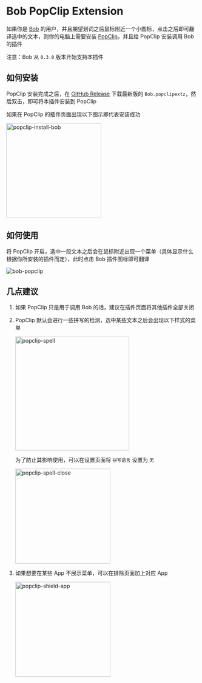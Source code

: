 # Bob PopClip Extension

如果你是 [Bob](https://github.com/ripperhe/Bob) 的用户，并且期望划词之后鼠标附近一个小图标，点击之后即可翻译选中的文本，则你的电脑上需要安装 [PopClip](https://pilotmoon.com/popclip/)，并且给 PopClip 安装调用 Bob 的插件

注意：Bob 从 `0.3.0` 版本开始支持本插件

## 如何安装

PopClip 安装完成之后，在 [GitHub Release](https://github.com/ripperhe/Bob-PopClip/releases) 下载最新版的 `Bob.popclipextz`，然后双击，即可将本插件安装到 PopClip

如果在 PopClip 的插件页面出现以下图示即代表安装成功

<p align="left">
	<img src="https://raw.githubusercontent.com/ripperhe/Resource/master/20200112/popclip-install-bob.png" alt="popclip-install-bob" width="250" />
</p>

## 如何使用

将 PopClip 开启，选中一段文本之后会在鼠标附近出现一个菜单（具体显示什么根据你所安装的插件而定），此时点击 Bob 插件图标即可翻译

![bob-popclip](https://raw.githubusercontent.com/ripperhe/Resource/master/20200112/bob-popclip.gif)

## 几点建议

1. 如果 PopClip 只是用于调用 Bob 的话，建议在插件页面将其他插件全部关闭
2. PopClip 默认会进行一些拼写的检测，选中某些文本之后会出现以下样式的菜单

	<p align="left">
		<img src="https://raw.githubusercontent.com/ripperhe/Resource/master/20200112/popclip-spell.png" alt="popclip-spell" width="300" />
	</p>
	
	为了防止其影响使用，可以在设置页面将 `拼写语言` 设置为 `无`
	
	<p align="left">
		<img src="https://raw.githubusercontent.com/ripperhe/Resource/master/20200112/popclip-spell-close.png" alt="popclip-spell-close" width="250" />
	</p>

3. 如果想要在某些 App 不展示菜单，可以在排除页面加上对应 App
	
	<p align="left">
		<img src="https://raw.githubusercontent.com/ripperhe/Resource/master/20200112/popclip-shield-app.png" alt="popclip-shield-app" width="250" />
	</p>